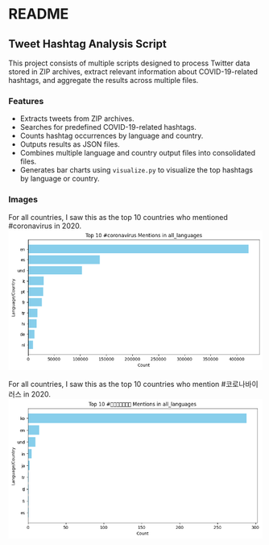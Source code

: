 # README

## Tweet Hashtag Analysis Script

This project consists of multiple scripts designed to process Twitter data stored in ZIP archives, extract relevant information about COVID-19-related hashtags, and aggregate the results across multiple files.

### Features
- Extracts tweets from ZIP archives.
- Searches for predefined COVID-19-related hashtags.
- Counts hashtag occurrences by language and country.
- Outputs results as JSON files.
- Combines multiple language and country output files into consolidated files.
- Generates bar charts using `visualize.py` to visualize the top hashtags by language or country.


### Images
 For all countries, I saw this as the top 10 countries who mentioned #coronavirus in 2020. 
 ![Top 10 languages mentioning coronavirus](src/all_languages_coronavirus_top_10_bargraph.png)

 For all countries, I saw this as the top 10 countries who mention #코로나바이러스 in 2020. 
 ![Top 10 languages mentioning coronavirus (in korean)](src/all_languages_코로나바이러스_top_10_bargraph.png)
